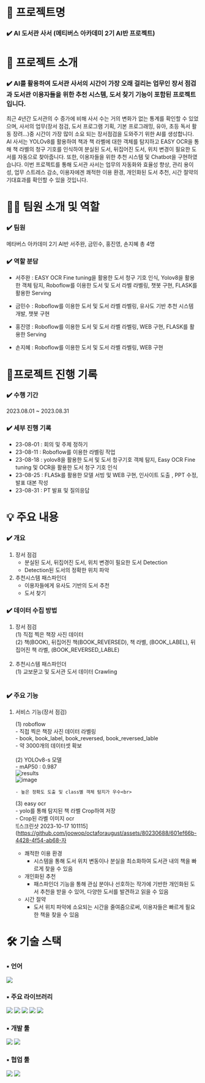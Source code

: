 # 📖 프로젝트명

### ✔️ AI 도서관 사서 (메티버스 아카데미 2기 AI반 프로젝트)

# 📃 프로젝트 소개

### ✔️ AI를 활용하여 도서관 사서의 시간이 가장 오래 걸리는 업무인 장서 점검과 도서관 이용자들을 위한 추천 시스템, 도서 찾기 기능이 포함된 프로젝트입니다.

최근 4년간 도서관의 수 증가에 비해 사서 수는 거의 변화가 없는 통계를 확인할 수 있었으며, 사서의 업무(장서 점검, 도서 프로그램 기획, 기본 프로그래밍, 유아, 초등 독서 활동 장려...)중 시간이 가장 많이 소요 되는 장서점검을 도와주기 위한 AI를 생성합니다. 
AI 사서는 YOLOv8를 활용하여 책과 책 라벨에 대한 객체를 탐지하고 EASY OCR을 통해 책 라벨의 청구 기호를 인식하여 분실된 도서, 뒤집어진 도서, 위치 변경이 필요한 도서를 자동으로 찾아줍니다.
또한, 이용자들을 위한 추천 시스템 및 Chatbot을 구현하였습니다.
이번 프로젝트를 통해 도서관 사서는 업무의 자동화와 효율성 향상, 관리 용이성, 업무 스트레스 감소, 이용자에겐 쾌적한 이용 환경, 개인화된 도서 추천, 시간 절약의 기대효과를 확인할 수 있을 것입니다.

# 👩‍🔧 팀원 소개 및 역할

### ✔️ 팀원
메타버스 아카데미 2기 AI반 서주완, 금민수, 홍진영, 손지혜 총 4명

### ✔️ 역할 분담

- 서주완 : EASY OCR Fine tuning을 활용한 도서 청구 기호 인식, Yolov8을 활용한 객체 탐지, Roboflow를 이용한 도서 및 도서 라벨 라벨링, 챗봇 구현, FLASK를 활용한 Serving
 
- 금민수 : Roboflow를 이용한 도서 및 도서 라벨 라벨링, 유사도 기반 추천 시스템 개발, 챗봇 구현 
  
- 홍진영 : Roboflow를 이용한 도서 및 도서 라벨 라벨링, WEB 구현, FLASK를 활용한 Serving
  
- 손지혜 : Roboflow를 이용한 도서 및 도서 라벨 라벨링, WEB 구현

# 📅프로젝트 진행 기록

### ✔️ 수행 기간
2023.08.01 ~ 2023.08.31

### ✔️ 세부 진행 기록
- 23-08-01 : 회의 및 주제 정하기
- 23-08-11 : Roboflow를 이용한 라벨링 작업
- 23-08-18 : yolov8을 활용한 도서 및 도서 청구기호 객체 탐지, Easy OCR Fine tuning 및 OCR을 활용한 도서 청구 기호 인식
- 23-08-25 : FLASk를 활용한 모델 서빙 및 WEB 구현, 인사이트 도출 , PPT 수정, 발표 대본 작성 
- 23-08-31 : PT 발표 및 질의응답

# 💡 주요 내용

### ✔️ 개요

1. 장서 점검
   - 분실된 도서, 뒤집어진 도서, 위치 변경이 필요한 도서 Detection
   - Detection된 도서의 정확한 위치 파악
     <br>
2. 추천시스템 패스파인더
   - 이용자들에게 유사도 기반의 도서 추천
   - 도서 찾기<br>

### ✔️ 데이터 수집 방법

1. 장서 점검<br>
   (1) 직접 찍은 책장 사진 데이터<br>
   (2) 책(BOOK), 뒤집어진 책(BOOK_REVERSED), 책 라벨, (BOOK_LABEL), 뒤집어진 책 라벨, (BOOK_REVERSED_LABLE)<br>
   <br>
2. 추천시스템 패스파인더 <br>
   (1) 교보문고 및 도서관 도서 데이터 Crawling <br>
   <br>

### ✔️ 주요 기능

1. 서비스 기능(장서 점검)

   (1) roboflow<br>
       - 직접 찍은 책장 사진 데이터 라벨링<br>
       - book, book_label, book_reversed, book_reversed_lable<br>
         - 약 3000개의 데이터셋 확보<br>
   <br>
   (2) YOLOv8-s 모델<br>
       - mAP50 : 0.987<br>
       ![results](https://github.com/joowop/octaforaugust/assets/80230688/85abebf4-ead8-4a3d-ba55-e6d2cdf9e0fe)<br>
       ![image](https://github.com/joowop/octaforaugust/assets/80230688/5ae83b47-515c-405e-bd96-2874ae7e7381)<br>

       - 높은 정확도 도출 및 class별 객체 탐지가 우수<br>
   
   (3) easy ocr <br>
       - yolo를 통해 탐지된 책 라벨 Crop하여 저장<br>
       - Crop된 라벨 이미지 ocr<br>
       ![스크린샷 2023-10-17 101115](https://github.com/joowop/octaforaugust/assets/80230688/601ef66b-4428-4f54-ab68-자
   - 쾌적한 이용 환경
      - 시스템을 통해 도서 위치 변동이나 분실을 최소화하여 도서관 내의 책을 빠르게 찾을 수 있음
    - 개인화된 추천
      - 패스파인더 기능을 통해 관심 분야나 선호하는 작가에 기반한 개인화된 도서 추천을 받을 수 있어, 다양한 도서를 발견하고 읽을 수 있음
    - 시간 절약
      - 도서 위치 파악에 소요되는 시간을 줄여줌으로써, 이용자들은 빠르게 필요한 책을 찾을 수 있음


# 🛠 기술 스택

### ▪ 언어
<img src="https://img.shields.io/badge/python-3776AB?style=for-the-badge&logo=python&logoColor=white">

### ▪ 주요 라이브러리
<img src="https://img.shields.io/badge/Yolov8-F7931E?style=for-the-badge&logo=Yolov8&logoColor=white"> <img src="https://img.shields.io/badge/Easy OCR-150458?style=for-the-badge&logo=Easy OCR&logoColor=white">
<img src="https://img.shields.io/badge/Tensorflow-013243?style=for-the-badge&logo=Tensorflow&logoColor=white"> <img src="https://img.shields.io/badge/Flask-99CC00?style=for-the-badge&logo=Flask&logoColor=white"> <img src="https://img.shields.io/badge/Pytorch-0058CC?style=for-the-badge&logo=Pytorch&logoColor=white">

### ▪ 개발 툴
<img src="https://img.shields.io/badge/VS code-2F80ED?style=for-the-badge&logo=VS code&logoColor=white"> <img src="https://img.shields.io/badge/Google Colab-F9AB00?style=for-the-badge&logo=Google Colab&logoColor=white">

### ▪ 협업 툴
<img src="https://img.shields.io/badge/Github-181717?style=for-the-badge&logo=Github&logoColor=white"> <img src="https://img.shields.io/badge/Google Slides-FFBB00?style=for-the-badge&logo=Google Slides&logoColor=white">
